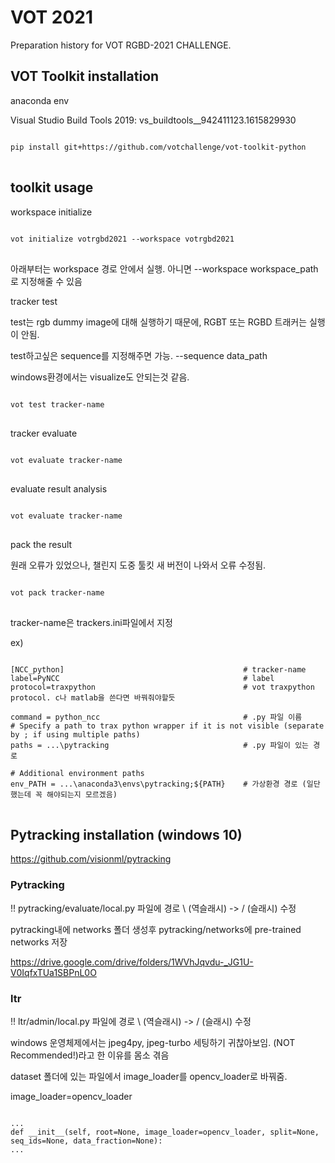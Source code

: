 # VOT 2021

Preparation history for VOT RGBD-2021 CHALLENGE.


## VOT Toolkit installation

anaconda env

Visual Studio Build Tools 2019: vs_buildtools__942411123.1615829930


<pre>
<code>
pip install git+https://github.com/votchallenge/vot-toolkit-python
</code>
</pre>



## toolkit usage

workspace initialize
<pre>
<code>
vot initialize votrgbd2021 --workspace votrgbd2021
</code>
</pre>


아래부터는 workspace 경로 안에서 실행. 아니면 --workspace workspace_path로 지정해줄 수 있음

tracker test

test는 rgb dummy image에 대해 실행하기 때문에, RGBT 또는 RGBD 트래커는 실행이 안됨. 

test하고싶은 sequence를 지정해주면 가능. --sequence data_path

windows환경에서는 visualize도 안되는것 같음.

<pre>
<code>
vot test tracker-name
</code>
</pre>

tracker evaluate
<pre>
<code>
vot evaluate tracker-name
</code>
</pre>

evaluate result analysis
<pre>
<code>
vot evaluate tracker-name
</code>
</pre>

pack the result

원래 오류가 있었으나, 챌린지 도중 툴킷 새 버전이 나와서 오류 수정됨.

<pre>
<code>
vot pack tracker-name
</code>
</pre>

tracker-name은 trackers.ini파일에서 지정


ex)
<pre>
<code>
[NCC_python]                                        # tracker-name
label=PyNCC                                         # label
protocol=traxpython                                 # vot traxpython protocol. c나 matlab을 쓴다면 바꿔줘야할듯

command = python_ncc                                # .py 파일 이름
# Specify a path to trax python wrapper if it is not visible (separate by ; if using multiple paths)
paths = ...\pytracking                              # .py 파일이 있는 경로

# Additional environment paths
env_PATH = ...\anaconda3\envs\pytracking;${PATH}    # 가상환경 경로 (일단 했는데 꼭 해야되는지 모르겠음)
</code>
</pre>


## Pytracking installation (windows 10)

https://github.com/visionml/pytracking

### Pytracking

!! pytracking/evaluate/local.py 파일에 경로 \ (역슬래시) -> / (슬래시) 수정

pytracking내에 networks 폴더 생성후 pytracking/networks에 pre-trained networks 저장

https://drive.google.com/drive/folders/1WVhJqvdu-_JG1U-V0IqfxTUa1SBPnL0O

### ltr

!! ltr/admin/local.py 파일에 경로 \ (역슬래시) -> / (슬래시) 수정

windows 운영체제에서는 jpeg4py, jpeg-turbo 세팅하기 귀찮아보임. (NOT Recommended!)라고 한 이유를 몸소 겪음

dataset 폴더에 있는 파일에서 image_loader를 opencv_loader로 바꿔줌.


image_loader=opencv_loader

<pre>
<code>
...
def __init__(self, root=None, image_loader=opencv_loader, split=None, seq_ids=None, data_fraction=None):
...
</code>
</pre>
